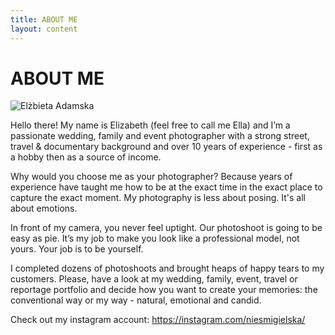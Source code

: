 ```yaml
---
title: ABOUT ME
layout: content
---
```

ABOUT ME
========
![Elżbieta Adamska](http://farm5.staticflickr.com/4226/34841541561_27718c9afe_z.jpg)

Hello there! My name is Elizabeth (feel free to call me Ella) and I’m a passionate wedding, family and event photographer with a strong street, travel & documentary background and over 10 years of experience - first as a hobby then as a source of income.
 
Why would you choose me as your photographer? 
Because years of experience have taught me how to be at the exact time in the exact place to capture the exact moment. 
My photography is less about posing. It's all about emotions. 

In front of my camera, you never feel uptight. Our photoshoot is going to be easy as pie. It’s my job to make you look like a professional model, not yours. Your job is to be yourself. 

I completed dozens of photoshoots and brought heaps of happy tears to my customers. 
Please, have a look at my wedding, family, event, travel or reportage portfolio and decide how you want to create your memories: the conventional way or my way - natural, emotional and candid. 

Check out my instagram account: https://instagram.com/niesmigielska/
